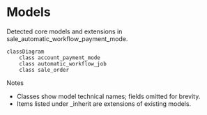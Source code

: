# Models

Detected core models and extensions in sale_automatic_workflow_payment_mode.

```mermaid
classDiagram
    class account_payment_mode
    class automatic_workflow_job
    class sale_order
```

Notes
- Classes show model technical names; fields omitted for brevity.
- Items listed under _inherit are extensions of existing models.
